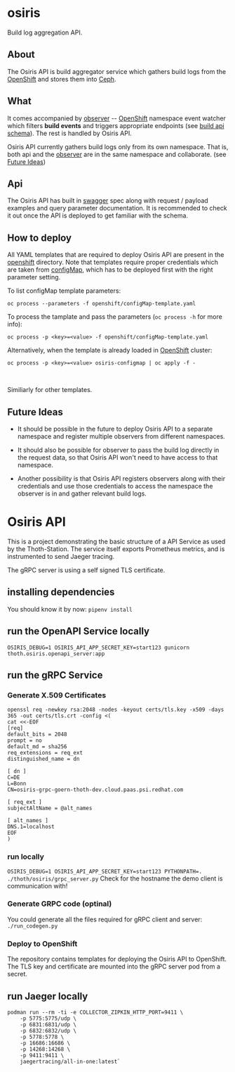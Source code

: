 # osiris

Build log aggregation API.

## About

The Osiris API is build aggregator service which gathers build logs from the [OpenShift] and stores them into [Ceph].

## What

It comes accompanied by [observer] -- [OpenShift] namespace event watcher which filters __build events__ and triggers appropriate endpoints (see [build api schema]).
The rest is handled by Osiris API.

Osiris API currently gathers build logs only from its own namespace. That is, both api and the [observer] are in the same namespace and collaborate. (see [Future Ideas](#future-ideas))

## Api

The Osiris API has built in [swagger](https://swagger.io/) spec along with request / payload examples and query parameter documentation. It is recommended to check it out
once the API is deployed to get familiar with the schema.

## How to deploy

All YAML templates that are required to deploy Osiris API are present in the [openshift](openshift/) directory. Note that templates require proper credentials which are taken from [configMap](openshift/configMap-template.yaml), which has to be deployed first with the right parameter setting.

To list configMap template parameters:

`oc process --parameters -f openshift/configMap-template.yaml`


To process the tamplate and pass the parameters (`oc process -h` for more info):

`oc process -p <key>=<value> -f openshift/configMap-template.yaml`

Alternatively, when the template is already loaded in [OpenShift] cluster:

`oc process -p <key>=<value> osiris-configmap | oc apply -f -`

<br>

Similiarly for other templates.

## Future Ideas

- It should be possible in the future to deploy Osiris API to a separate namespace and register multiple observers from different namespaces.

- It should also be possible for observer to pass the build log directly in the request data, so that Osiris API won't need to have access to that namespace.

- Another possibility is that Osiris API registers observers along with their credentials and use those credentials to access the namespace the observer is in and gather relevant build logs.



[build api schema]: osiris/schema/build.py
[Ceph]: https://ceph.com/
[observer]: https://github.com/thoth-station/osiris-build-observer
[OpenShift]: https://www.openshift.com/


# Osiris API

This is a project demonstrating the basic structure of a API Service as
used by the Thoth-Station. The service itself exports Prometheus metrics,
and is instrumented to send Jaeger tracing.

The gRPC server is using a self signed TLS certificate.

## installing dependencies

You should know it by now: `pipenv install`

## run the OpenAPI Service locally

`OSIRIS_DEBUG=1 OSIRIS_API_APP_SECRET_KEY=start123 gunicorn thoth.osiris.openapi_server:app`

## run the gRPC Service

### Generate X.509 Certificates

```shell
openssl req -newkey rsa:2048 -nodes -keyout certs/tls.key -x509 -days 365 -out certs/tls.crt -config <(
cat <<-EOF
[req]
default_bits = 2048
prompt = no
default_md = sha256
req_extensions = req_ext
distinguished_name = dn

[ dn ]
C=DE
L=Bonn
CN=osiris-grpc-goern-thoth-dev.cloud.paas.psi.redhat.com

[ req_ext ]
subjectAltName = @alt_names

[ alt_names ]
DNS.1=localhost
EOF
)
```

### run locally

`OSIRIS_DEBUG=1 OSIRIS_API_APP_SECRET_KEY=start123 PYTHONPATH=. ./thoth/osiris/grpc_server.py` Check for the hostname the demo client is communication with!

### Generate GRPC code (optinal)

You could generate all the files required for gRPC client and server: `./run_codegen.py`

### Deploy to OpenShift

The repository contains templates for deploying the Osiris API to OpenShift. The TLS key and
certificate are mounted into the gRPC server pod from a secret.

## run Jaeger locally

```shell
podman run --rm -ti -e COLLECTOR_ZIPKIN_HTTP_PORT=9411 \
    -p 5775:5775/udp \
    -p 6831:6831/udp \
    -p 6832:6832/udp \
    -p 5778:5778 \
    -p 16686:16686 \
    -p 14268:14268 \
    -p 9411:9411 \
    jaegertracing/all-in-one:latest`
```
